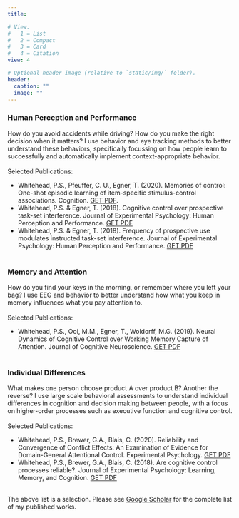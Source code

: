 ```yaml
---
title: 

# View.
#   1 = List
#   2 = Compact
#   3 = Card
#   4 = Citation
view: 4

# Optional header image (relative to `static/img/` folder).
header:
  caption: ""
  image: ""
---
```


### Human Perception and Performance
  How do you avoid accidents while driving? How do you make the right decision when it matters? I use behavior and eye tracking methods to better understand these behaviors, specifically focussing on how people learn to successfully and automatically implement context-appropriate behavior.
<br/><br/> 
Selected Publications:

  * Whitehead, P.S., Pfeuffer, C. U., Egner, T. (2020). Memories of control: One-shot episodic learning of item-specific stimulus-control associations. Cognition. [GET PDF](https://www.dropbox.com/s/lzjghmix99la33x/Whitehead%20et%20al.%20-%202020%20-%20Memories%20of%20control%20One-shot%20episodic%20learning%20of.pdf?dl=0).
  * Whitehead, P.S. & Egner, T. (2018). Cognitive control over prospective task-set interference. Journal of Experimental Psychology: Human Perception and Performance. [GET PDF](https://www.dropbox.com/s/z4ttl8j5v7lv89y/Whitehead%20and%20Egner%20-%202017%20-%20Cognitive%20Control%20Over%20Prospective%20Task-set%20Interf.pdf?dl=0)
  * Whitehead, P.S. & Egner, T. (2018). Frequency of prospective use modulates instructed task-set interference. Journal of Experimental Psychology: Human Perception and Performance. [GET PDF](https://www.dropbox.com/s/ypye8n2j3a64xor/Whitehead%20and%20Egner%20-%202018%20-%20Frequency%20of%20prospective%20use%20modulates%20instructed%20.pdf?dl=0)
<br/><br/>

### Memory and Attention
  How do you find your keys in the morning, or remember where you left your bag? I use EEG and behavior to better understand how what you keep in memory influences what you pay attention to.
<br/><br/> 
Selected Publications:
  
  * Whitehead, P.S., Ooi, M.M., Egner, T., Woldorff, M.G. (2019). Neural Dynamics of Cognitive Control over Working Memory Capture of Attention. Journal of Cognitive Neuroscience. [GET PDF](https://www.dropbox.com/s/hr5orkljxpx6t17/Whitehead%20et%20al.%20-%202019%20-%20Neural%20Dynamics%20of%20Cognitive%20Control%20over%20Working%20.pdf?dl=0)
<br/><br/>

### Individual Differences
  What makes one person choose product A over product B? Another the reverse? I use large scale behavioral assessments to understand individual differences in cognition and decision making between people, with a focus on higher-order processes such as executive function and cognitive control.
<br/><br/> 
Selected Publications:

  * Whitehead, P.S., Brewer, G.A., Blais, C. (2020). Reliability and Convergence of Conflict Effects: An Examination of Evidence for Domain-General Attentional Control. Experimental Psychology. [GET PDF](https://www.dropbox.com/s/cm2rr8xnrfio43g/Whitehead%20et%20al.%20-%202020%20-%20Reliability%20and%20Convergence%20of%20Conflict%20Effects%20A.pdf?dl=0)
  * Whitehead, P.S., Brewer, G.A., Blais, C. (2018). Are cognitive control processes reliable?. Journal of Experimental Psychology: Learning, Memory, and Cognition. [GET PDF](https://www.dropbox.com/s/9xrfm6qtsr35yei/Whitehead%20et%20al.%20-%202018%20-%20Are%20cognitive%20control%20processes%20reliable.pdf?dl=0)
<br/><br/>

The above list is a selection. Please see [Google Scholar](https://scholar.google.com/citations?user=zLLrwMkAAAAJ&hl=en) for the complete list of my published works.
